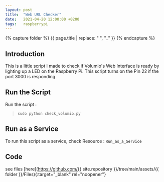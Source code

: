 ```yaml
---
layout: post
title:  "Web URL Checker"
date:   2021-04-20 12:00:00 +0200
tags:   raspberrypi 
---
```

{% capture folder %}
{{ page.title | replace: " ", "_" }}
{% endcapture %}

## Introduction ##
This is a little script I made to check if Volumio's Web Interface is ready by lighting up a LED on the Raspberry Pi. This script turns on the Pin 22 if the port 3000 is responding.
<!--more-->

## Run the Script ##
Run the script : 
> `sudo python check_volumio.py`

## Run as a Service ##
To run this script as a service, check Resource : `Run_as_a_Service`

## Code ##
see files [here](https://github.com/{{ site.repository }}/tree/main/assets/{{ folder }}/Files){:target="_blank" rel="noopener"}
